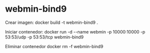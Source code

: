 # webmin-bind9
Crear imagen:
docker build -t webmin-bind9 .

Iniciar contenedor:
docker run -d --name webmin -p 10000:10000 -p 53:53/udp -p 53:53/tcp webmin-bind9

Eliminar contenedor
docker rm -f webmin-bind9


